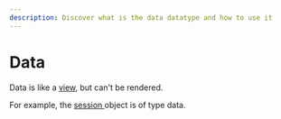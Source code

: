 ```yaml
---
description: Discover what is the data datatype and how to use it
---
```


# Data

Data is like a [view](view.md), but can't be rendered.

For example, the [session ](../the-basics/sessions.md)object is of type data.
